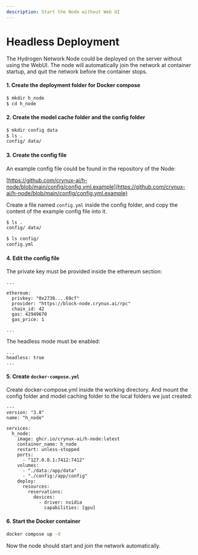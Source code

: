 ```yaml
---
description: Start the Node without Web UI
---
```


# Headless Deployment

The Hydrogen Network Node could be deployed on the server without using the WebUI. The node will automatically join the network at container startup, and quit the network before the container stops.

#### 1. Create the deployment folder for Docker compose

```sh
$ mkdir h_node
$ cd h_node
```

#### 2. Create the model cache folder and the config folder

```sh
$ mkdir config data
$ ls .
config/ data/
```

#### 3. Create the config file

An example config file could be found in the repository of the Node:

[https://github.com/crynux-ai/h-node/blob/main/config/config.yml.example](https://github.com/crynux-ai/h-node/blob/main/config/config.yml.example)

Create a file named `config.yml` inside the config folder, and copy the content of the example config file into it.

```sh
$ ls .
config/ data/

$ ls config/
config.yml
```

#### 4. Edit the config file

The private key must be provided inside the ethereum section:

```
...

ethereum:
  privkey: "0x2738....69cf"
  provider: "https://block-node.crynux.ai/rpc"
  chain_id: 42
  gas: 42949670
  gas_price: 1

...
```

The headless mode must be enabled:

```
...
headless: true
...
```

#### 5. Create `docker-compose.yml`&#x20;

Create docker-compose.yml inside the working directory. And mount the config folder and model caching folder to the local folders we just created:

```
---
version: "3.8"
name: "h_node"

services:
  h_node:
    image: ghcr.io/crynux-ai/h-node:latest
    container_name: h_node
    restart: unless-stopped
    ports:
      - "127.0.0.1:7412:7412"
    volumes:
      - "./data:/app/data"
      - "./config:/app/config"
    deploy:
      resources:
        reservations:
          devices:
            - driver: nvidia
              capabilities: [gpu]
```

#### 6. Start the Docker container

```sh
docker compose up -d
```

Now the node should start and join the network automatically.
